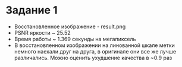 # Задание 1
* Восстановленное изображение - result.png
* PSNR яркости ~ 25.52
* Время работы ~ 1.369 секунды на мегапиксель
* В восстановленном изображении на линованной шкале метки немного наехали друг на друга, в оригинале они все же лучше различались. Можно оценить ухудшение качества в ~0.9 раз
